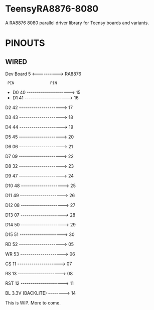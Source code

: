 # TeensyRA8876-8080
A RA8876 8080 parallel driver library for Teensy boards and variants.

# PINOUTS
## WIRED
Dev Board 5 <----------> RA8876

     PIN                PIN

- D0  40 --------------------->  15
- D1  41 --------------------->  16

D2  42 --------------------->  17

D3  43 --------------------->  18

D4  44 --------------------->  19

D5  45 --------------------->  20

D6  06 --------------------->  21

D7  09 --------------------->  22

D8  32 --------------------->  23

D9  47 --------------------->  24

D10 48 --------------------->  25

D11 49 --------------------->  26

D12 08 --------------------->  27

D13 07 --------------------->  28

D14 50 --------------------->  29

D15 51 --------------------->  30

RD  52 --------------------->  05

WR  53 --------------------->  06

CS  11 --------------------->  07

RS  13 --------------------->  08

RST 12 --------------------->  11

BL  3.3V (BACKLITE) -------->  14

This is WIP. More to come.

